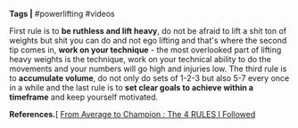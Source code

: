 **Tags |** #powerlifting #videos

First rule is to **be ruthless and lift heavy**, do not be afraid to lift a shit ton of weights but shit you can do and not ego lifting and that's where the second tip comes in, **work on your technique** - the most overlooked part of lifting heavy weights is the technique, work on your technical ability to do the movements and your numbers will go high and injuries low. The third rule is to **accumulate volume**, do not only do sets of 1-2-3 but also 5-7 every once in a while and the last rule is to **set clear goals to achieve within a timeframe** and keep yourself motivated.

**References.**[
[From Average to Champion : The 4 RULES I Followed](https://youtu.be/xKs9BeL6h_4?si=ECvOfkZdRbRcCjEf)